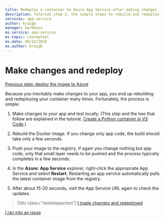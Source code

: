 ```yaml
---
title: Redeploy a container to Azure App Service after making changes in Visual Studio Code
description: Tutorial step 3, the simple steps to rebuild and redeploy a container image.
services: app-service
author: kraigb
manager: barbkess
ms.service: app-service
ms.topic: conceptual
ms.date: 09/12/2019
ms.author: kraigb
---
```


# Make changes and redeploy

[Previous step: deploy the image to Azure](tutorial-deploy-containers-02.md)

Because you inevitably make changes to your app, you end up rebuilding and redeploying your container many times. Fortunately, the process is simple:

1. Make changes to your app and test locally. (This step and the two that follow are explained in the tutorial, [Create a Python container in VS Code](https://code.visualstudio.com/docs/python/tutorial-create-container).)

1. Rebuild the Docker image. If you change only app code, the build should take only a few seconds.

1. Push your image to the registry. If again you change nothing but app code, only that small layer needs to be pushed and the process typically completes in a few seconds.

1. In the **Azure: App Service** explorer, right-click the appropriate App Service and select **Restart**. Restarting an app service automatically pulls the latest container image from the registry.

1. After about 15-20 seconds, visit the App Service URL again to check the updates.

> [!div class="nextstepaction"]
> [I made changes and redeployed](tutorial-deploy-containers-04.md)

[I ran into an issue](https://www.research.net/r/PWZWZ52?tutorial=vscode-appservice-containers&step=03-make-changes-redeploy)
